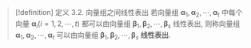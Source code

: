 > [!definition] 定义 3.2. 向量组之间线性表出
> 若向量组 ${\mathbf{\alpha }}_{1},{\mathbf{\alpha }}_{2},\cdots ,{\mathbf{\alpha }}_{t}$ 中每个向量 ${\mathbf{\alpha }}_{i}\left( {i = 1,2,\cdots , t}\right)$ 都可以由向量组 ${\mathbf{\beta }}_{1},{\mathbf{\beta }}_{2},\cdots ,{\mathbf{\beta }}_{s}$ 线性表出, 则称向量组 ${\mathbf{\alpha }}_{1},{\mathbf{\alpha }}_{2},\cdots ,{\mathbf{\alpha }}_{t}$ 可以由向量组 ${\mathbf{\beta }}_{1},{\mathbf{\beta }}_{2},\cdots ,{\mathbf{\beta }}_{s}$ **线性表出**.
